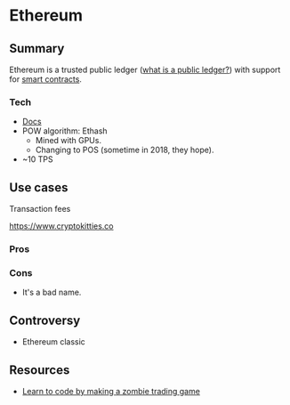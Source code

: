 
# Ethereum

## Summary

Ethereum is a trusted public ledger ([what is a public ledger?](about/PublicLedger.md)) with support for [smart contracts](about/SmartContracts.md).

### Tech

 - [Docs](http://www.ethdocs.org/en/latest/)
 - POW algorithm: Ethash
    - Mined with GPUs.
    - Changing to POS (sometime in 2018, they hope).
 - ~10 TPS

## Use cases



Transaction fees

https://www.cryptokitties.co 

### Pros

### Cons

 - It's a bad name.

## Controversy 

 - Ethereum classic


## Resources

- [Learn to code by making a zombie trading game](https://cryptozombies.io/)

